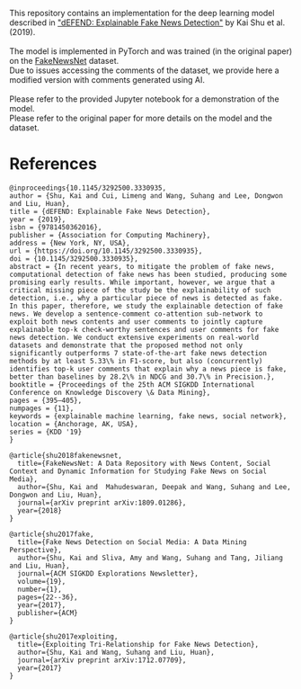 This repository contains an implementation for the deep learning model described in ["dEFEND: Explainable Fake News Detection"](https://dl.acm.org/doi/10.1145/3292500.3330935) 
by Kai Shu et al. (2019).\
\
The model is implemented in PyTorch and was trained (in the original paper) on the [FakeNewsNet](https://github.com/KaiDMML/FakeNewsNet) dataset.\
Due to issues accessing the comments of the dataset, we provide here a modified version with comments generated using AI.\
\
Please refer to the provided Jupyter notebook for a demonstration of the model.\
Please refer to the original paper for more details on the model and the dataset.

# References
```
@inproceedings{10.1145/3292500.3330935,
author = {Shu, Kai and Cui, Limeng and Wang, Suhang and Lee, Dongwon and Liu, Huan},
title = {dEFEND: Explainable Fake News Detection},
year = {2019},
isbn = {9781450362016},
publisher = {Association for Computing Machinery},
address = {New York, NY, USA},
url = {https://doi.org/10.1145/3292500.3330935},
doi = {10.1145/3292500.3330935},
abstract = {In recent years, to mitigate the problem of fake news, computational detection of fake news has been studied, producing some promising early results. While important, however, we argue that a critical missing piece of the study be the explainability of such detection, i.e., why a particular piece of news is detected as fake. In this paper, therefore, we study the explainable detection of fake news. We develop a sentence-comment co-attention sub-network to exploit both news contents and user comments to jointly capture explainable top-k check-worthy sentences and user comments for fake news detection. We conduct extensive experiments on real-world datasets and demonstrate that the proposed method not only significantly outperforms 7 state-of-the-art fake news detection methods by at least 5.33\% in F1-score, but also (concurrently) identifies top-k user comments that explain why a news piece is fake, better than baselines by 28.2\% in NDCG and 30.7\% in Precision.},
booktitle = {Proceedings of the 25th ACM SIGKDD International Conference on Knowledge Discovery \& Data Mining},
pages = {395–405},
numpages = {11},
keywords = {explainable machine learning, fake news, social network},
location = {Anchorage, AK, USA},
series = {KDD '19}
}
```
```
@article{shu2018fakenewsnet,
  title={FakeNewsNet: A Data Repository with News Content, Social Context and Dynamic Information for Studying Fake News on Social Media},
  author={Shu, Kai and  Mahudeswaran, Deepak and Wang, Suhang and Lee, Dongwon and Liu, Huan},
  journal={arXiv preprint arXiv:1809.01286},
  year={2018}
}
```
```
@article{shu2017fake,
  title={Fake News Detection on Social Media: A Data Mining Perspective},
  author={Shu, Kai and Sliva, Amy and Wang, Suhang and Tang, Jiliang and Liu, Huan},
  journal={ACM SIGKDD Explorations Newsletter},
  volume={19},
  number={1},
  pages={22--36},
  year={2017},
  publisher={ACM}
}
```
```
@article{shu2017exploiting,
  title={Exploiting Tri-Relationship for Fake News Detection},
  author={Shu, Kai and Wang, Suhang and Liu, Huan},
  journal={arXiv preprint arXiv:1712.07709},
  year={2017}
}
```
